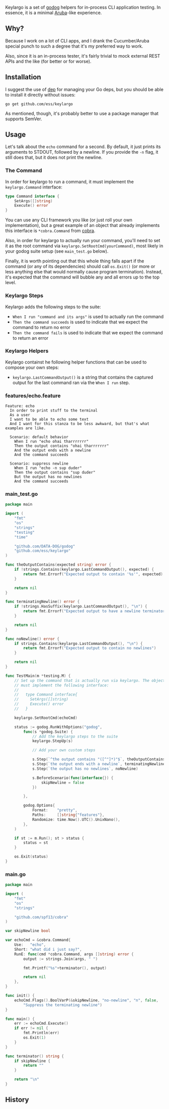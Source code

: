 Keylargo is a set of [godog](https://github.com/DATA-DOG/godog) helpers for in-process CLI application testing. In essence, it is a minimal [Aruba](https://github.com/cucumber/aruba)-like experience.

## Why? ##

Because I work on a lot of CLI apps, and I drank the Cucumber/Aruba special punch to such a degree that it's my preferred way to work.

Also, since it is an in-process tester, it's fairly trivial to mock external REST APIs and the like (for better or for worse).

## Installation ##

I suggest the use of [dep](https://github.com/golang/dep) for managing your Go deps, but you should be able to install it directly without issues:

```
go get github.com/ess/keylargo
```

As mentioned, though, it's probably better to use a package manager that supports SemVer.

## Usage ###

Let's talk about the `echo` command for a second. By default, it just prints its arguments to STDOUT, followed by a newline. If you provide the `-n` flag, it still does that, but it does not print the newline.

### The Command ###

In order for keylargo to run a command, it must implement the `keylargo.Command` interface:

```go
type Command interface {
	SetArgs([]string)
	Execute() error
}
```

You can use any CLI framework you like (or just roll your own implementation), but a great example of an object that already implements this interface is `*cobra.Command` from [cobra](https://github.com/spf13/cobra).

Also, in order for keylargo to actually run your command, you'll need to set it as the root command via `keylargo.SetRootCmd(yourCommand)`, most likely in your godog suite setup (see `main_test.go` below).

Finally, it is worth pointing out that this whole thing falls apart if the command (or any of its dependencies) should call `os.Exit()` (or more or less anything else that would normally cause program termination). Instead, it's expected that the command will bubble any and all errors up to the top level.

### Keylargo Steps ###

Keylargo adds the following steps to the suite:

* `When I run "command and its args"` is used to actually run the command
* `Then the command succeeds` is used to indicate that we expect the command to return no error
* `Then the command fails` is used to indicate that we expect the command to return an error

### Keylargo Helpers ###

Keylargo containst he following helper functions that can be used to compose your own steps:

* `keylargo.LastCommandOutput()` is a string that contains the captured output for the last command ran via the `When I run` step.

### features/echo.feature ###

```gherkin
Feature: echo
  In order to print stuff to the terminal
  As a user
  I want to be able to echo some text
  And I want for this stanza to be less awkward, but that's what examples are like.

  Scenario: default behavior
    When I run "echo ohai tharrrrrrr"
    Then the output contains "ohai tharrrrrrr"
    And the output ends with a newline
    And the command succeeds

  Scenario: suppress newline
    When I run "echo -n sup duder"
    Then the output contains "sup duder"
    But the output has no newlines
    And the command succeeds
```

### main_test.go ###

```go
package main

import (
	"fmt"
	"os"
	"strings"
	"testing"
	"time"

	"github.com/DATA-DOG/godog"
	"github.com/ess/keylargo"
)

func theOutputContains(expected string) error {
	if !strings.Contains(keylargo.LastCommandOutput(), expected) {
		return fmt.Errorf("Expected output to contain '%s'", expected)
	}

	return nil
}

func terminatingNewline() error {
	if !strings.HasSuffix(keylargo.LastCommandOutput(), "\n") {
		return fmt.Errorf("Expected output to have a newline terminator")
	}

	return nil
}

func noNewline() error {
	if strings.Contains(keylargo.LastCommandOutput(), "\n") {
		return fmt.Errorf("Expected output to contain no newlines")
	}

	return nil
}

func TestMain(m *testing.M) {
	// Set up the command that is actually run via keylargo. The object passed in
	// must implement the following interface:
	//
	//   type Command interface{
	//     SetArgs([]string)
	//     Execute() error
	//   }

	keylargo.SetRootCmd(echoCmd)

	status := godog.RunWithOptions("godog",
		func(s *godog.Suite) {
			// Add the keylargo steps to the suite
			keylargo.StepUp(s)

			// Add your own custom steps

			s.Step(`^the output contains "([^"]*)"$`, theOutputContains)
			s.Step(`the output ends with a newline`, terminatingNewline)
			s.Step(`the output has no newlines`, noNewline)

			s.BeforeScenario(func(interface{}) {
				skipNewline = false
			})

		},

		godog.Options{
			Format:    "pretty",
			Paths:     []string{"features"},
			Randomize: time.Now().UTC().UnixNano(),
		},
	)

	if st := m.Run(); st > status {
		status = st
	}

	os.Exit(status)
}
```

### main.go ###

```go
package main

import (
	"fmt"
	"os"
	"strings"

	"github.com/spf13/cobra"
)

var skipNewline bool

var echoCmd = &cobra.Command{
	Use:   "echo",
	Short: "what did i just say?",
	RunE: func(cmd *cobra.Command, args []string) error {
		output := strings.Join(args, " ")

		fmt.Printf("%s"+terminator(), output)

		return nil
	},
}

func init() {
	echoCmd.Flags().BoolVarP(&skipNewline, "no-newline", "n", false,
		"Suppress the terminating newline")
}

func main() {
	err := echoCmd.Execute()
	if err != nil {
		fmt.Println(err)
		os.Exit(1)
	}
}

func terminator() string {
	if skipNewline {
		return ""
	}

	return "\n"
}
```

## History ##
